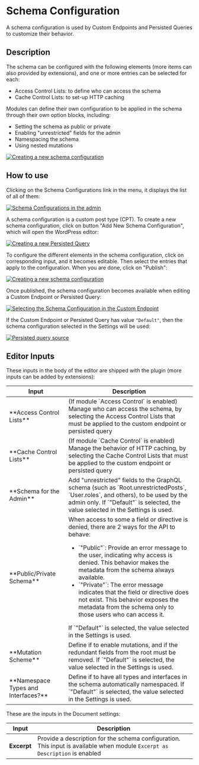 # Schema Configuration

A schema configuration is used by Custom Endpoints and Persisted Queries to customize their behavior.

## Description

The schema can be configured with the following elements (more items can also provided by extensions), and one or more entries can be selected for each:

- Access Control Lists: to define who can access the schema
- Cache Control Lists: to set-up HTTP caching

Modules can define their own configuration to be applied in the schema through their own option blocks, including:

- Setting the schema as public or private
- Enabling "unrestricted" fields for the admin
- Namespacing the schema
- Using nested mutations

<a href="../../images/schema-configuration.png" target="_blank">![Creating a new schema configuration](../../images/schema-configuration.png "Creating a new schema configuration")</a>

## How to use

Clicking on the Schema Configurations link in the menu, it displays the list of all of them:

<a href="../../images/schema-configurations-page.png" target="_blank">![Schema Configurations in the admin](../../images/schema-configurations-page.png)</a>

A schema configuration is a custom post type (CPT). To create a new schema configuration, click on button "Add New Schema Configuration", which will open the WordPress editor:

<a href="../../images/new-schema-configuration.png" target="_blank">![Creating a new Persisted Query](../../images/new-schema-configuration.png)</a>

To configure the different elements in the schema configuration, click on corresponding input, and it becomes editable. Then select the entries that apply to the configuration. When you are done, click on "Publish":

<a href="../../images/editing-schema-configuration.gif" target="_blank">![Creating a new schema configuration](../../images/editing-schema-configuration.gif)</a>

Once published, the schema configuration becomes available when editing a Custom Endpoint or Persisted Query:

<a href="../../images/schema-configuration-in-custom-endpoint.png" target="_blank">![Selecting the Schema Configuration in the Custom Endpoint](../../images/schema-configuration-in-custom-endpoint.png)</a>

If the Custom Endpoint or Persisted Query has value `"Default"`, then the schema configuration selected in the Settings will be used:

<a href="../../images/settings-default-schema-configuration.png" target="_blank">![Persisted query source](../../images/settings-default-schema-configuration.png)</a>

## Editor Inputs

These inputs in the body of the editor are shipped with the plugin (more inputs can be added by extensions):

<table markdown="1">
<thead>
<tr>
    <th>Input</th>
    <th>Description</th>
</tr>
</thead>
<tbody>
<tr>
    <td>**Access Control Lists**</td>
    <td>(If module `Access Control` is enabled) Manage who can access the schema, by selecting the Access Control Lists that must be applied to the custom endpoint or persisted query</td>
</tr>
<tr>
    <td>**Cache Control Lists**</td>
    <td>(If module `Cache Control` is enabled) Manage the behavior of HTTP caching, by selecting the Cache Control Lists that must be applied to the custom endpoint or persisted query</td>
</tr>
<tr>
    <td>**Schema for the Admin**</td>
    <td>Add "unrestricted" fields to the GraphQL schema (such as `Root.unrestrictedPosts`, `User.roles`, and others), to be used by the admin only. If `"Default"` is selected, the value selected in the Settings is used.</td>
</tr>
<tr>
    <td>**Public/Private Schema**</td>
    <td>When access to some a field or directive is denied, there are 2 ways for the API to behave:<ul markdown="1"><li>`"Public"`: Provide an error message to the user, indicating why access is denied. This behavior makes the metadata from the schema always available.</li><li>`"Private"`: The error message indicates that the field or directive does not exist. This behavior exposes the metadata from the schema only to those users who can access it.</li></ul>If `"Default"` is selected, the value selected in the Settings is used.</td>
</tr>
<tr>
    <td>**Mutation Scheme**</td><td>Define if to enable mutations, and if the redundant fields from the root must be removed. If `"Default"` is selected, the value selected in the Settings is used.</td>
</tr>
<tr>
    <td>**Namespace Types and Interfaces?**</td><td>Define if to have all types and interfaces in the schema automatically namespaced. If `"Default"` is selected, the value selected in the Settings is used.</td>
</tr>
</tbody>
</table>

These are the inputs in the Document settings:

| Input | Description | 
| --- | --- |
| **Excerpt** | Provide a description for the schema configuration.<br/>This input is available when module `Excerpt as Description` is enabled |
